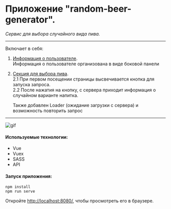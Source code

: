 # Приложение "random-beer-generator".

_Сервис для выбора случайного вида пива._

---

Включает в себя:

1.  <ins>Информация о пользователе</ins>. <br>
    Информация о пользователе организована в виде боковой панели<br>
2.  <ins>Секция для выбора пива</ins>. <br>
    2.1 При первом посещении страницы высвечивается кнопка для запуска запроса.<br>
    2.2 После нажатия на кнопку, с сервера приходит информация о случайном варианте напитка.<br>

    Также добавлен Loader (ожидание загрузки с сервера) и возможность повторить запрос<br>

---

![gif](https://github.com/ZojaPonomarjova/lingua/blob/master/public/assets/images/randomBeerGenerator.gif)

#### Используемые технологии:

- Vue
- Vuex
- SASS
- API

#### Запуск приложения:

```
npm install
npm run serve
```

Откройте [ http://localhost:8080/](http://localhost:8080), чтобы просмотреть его в браузере.
